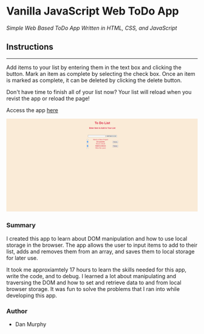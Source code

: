 # Vanilla JavaScript Web ToDo App

_Simple Web Based ToDo App Written in HTML, CSS, and JavaScript_

## Instructions

---

Add items to your list by entering them in the text box and clicking the button. Mark an item as complete by selecting the check box. Once an item is marked as complete, it can be deleted by clicking the delete button.

Don't have time to finish all of your list now? Your list will reload when you revist the app or reload the page!

Access the app [here](https://danielmurphy1.github.io/ToDoApp/)

![ToDoApp Screen](https://github.com/danielmurphy1/ToDoApp/blob/master/ToDoApp%20Screen.PNG)

### Summary

I created this app to learn about DOM manipulation and how to use local storage in the browser. The app allows the user to input items to add to their list, adds and removes them from an array, and saves them to local storage for later use.

It took me approxiamtely 17 hours to learn the skills needed for this app, write the code, and to debug. I learned a lot about manipulating and traversing the DOM and how to set and retrieve data to and from local browser storage. It was fun to solve the problems that I ran into while developing this app.

### Author

- Dan Murphy
